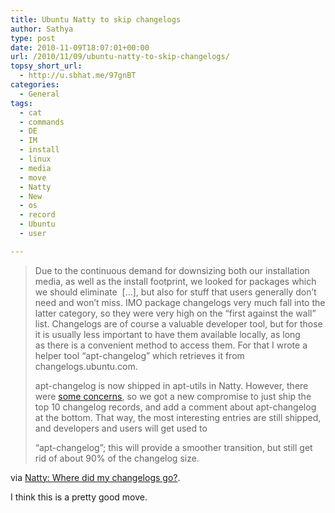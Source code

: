 ```yaml
---
title: Ubuntu Natty to skip changelogs
author: Sathya
type: post
date: 2010-11-09T18:07:01+00:00
url: /2010/11/09/ubuntu-natty-to-skip-changelogs/
topsy_short_url:
  - http://u.sbhat.me/97gnBT
categories:
  - General
tags:
  - cat
  - commands
  - DE
  - IM
  - install
  - linux
  - media
  - move
  - Natty
  - New
  - os
  - record
  - Ubuntu
  - user

---
```

> Due to the continuous demand for downsizing both our installation media, as well as the install footprint, we looked for packages which we should eliminate  [&#8230;], but also for stuff that users generally don&#8217;t need and won&#8217;t miss. IMO package changelogs very much fall into the latter category, so they were very high on the &#8220;first against the wall&#8221; list. Changelogs are of course a valuable developer tool, but for those it is usually less important to have them available locally, as long as there is a convenient method to access them. For that I wrote a helper tool &#8220;apt-changelog&#8221; which retrieves it from changelogs.ubuntu.com.
> 
> apt-changelog is now shipped in apt-utils in Natty. However, there were <a href="https://lists.ubuntu.com/archives/technical-board/2010-November/000535.html" target="_blank">some concerns</a>, so we got a new compromise to just ship the top 10 changelog records, and add a comment about apt-changelog at the bottom. That way, the most interesting entries are still shipped, and developers and users will get used to
> 
> &#8220;apt-changelog&#8221;; this will provide a smoother transition, but still get rid of about 90% of the changelog size.

via [Natty: Where did my changelogs go?][1].

I think this is a pretty good move.

 [1]: https://lists.ubuntu.com/archives/ubuntu-devel-announce/2010-November/000782.html